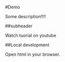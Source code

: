 #Demo

Some description!!!!

##subheader

Watch tuorial on youtube

##Local development

Open html in your browser.
